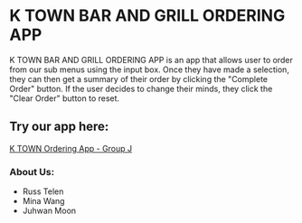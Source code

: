 # K TOWN BAR AND GRILL ORDERING APP

 K TOWN BAR AND GRILL ORDERING APP is an app that allows user to order from our sub menus using the input box.
 Once they have made a selection, they can then get a summary of their order by clicking the "Complete Order" button. If the user decides to change their minds, they click the "Clear Order" button to reset.

## Try our app here:

[K TOWN Ordering App - Group J](https://group-j-order-app.netlify.app)

### About Us:
- Russ Telen
- Mina Wang
- Juhwan Moon
